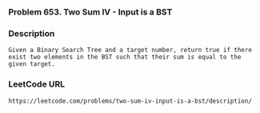 ### Problem 653. Two Sum IV - Input is a BST

### Description
    Given a Binary Search Tree and a target number, return true if there exist two elements in the BST such that their sum is equal to the given target.	

### LeetCode URL
    https://leetcode.com/problems/two-sum-iv-input-is-a-bst/description/	
